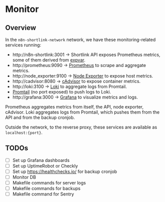 # Monitor

## Overview

In the `n8n-shortlink-network` network, we have these monitoring-related services running:

- http://n8n-shortlink:3001 → Shortlink API exposes Prometheus metrics, some of them derived from [expvar](https://pkg.go.dev/expvar).  
- http://prometheus:9090 → [Prometheus](https://prometheus.io/) to scrape and aggregate metrics.
- http://node_exporter:9100 → [Node Exporter](https://github.com/prometheus/node_exporter) to expose host metrics.
- http://cadvisor:8080 → [cAdvisor](https://github.com/google/cadvisor) to expose container metrics.
- http://loki:3100 → [Loki](https://grafana.com/oss/loki/) to aggregate logs from Promtail.
- [Promtail](https://grafana.com/docs/loki/latest/send-data/promtail/) (no port exposed) to push logs to Loki.
- http://grafana:3000 → [Grafana](https://grafana.com/) to visualize metrics and logs.

Prometheus aggregates metrics from itself, the API, node exporter, cAdvisor. Loki aggregates logs from Promtail, which pushes them from the API and from the backup cronjob.

Outside the network, to the reverse proxy, these services are available as `localhost:{port}`.

## TODOs

- [ ] Set up Grafana dashboards
- [ ] Set up UptimeRobot or Checkly
- [ ] Set up https://healthchecks.io/ for backup cronjob
- [ ] Monitor DB
- [ ] Makefile commands for server logs
- [ ] Makefile commands for backups
- [ ] Makefile command for Sentry
